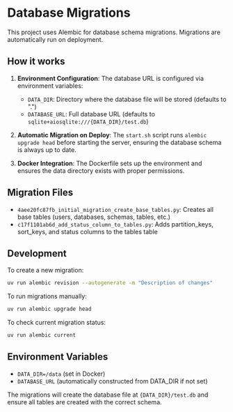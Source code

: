 # Database Migrations

This project uses Alembic for database schema migrations. Migrations are automatically run on deployment.

## How it works

1. **Environment Configuration**: The database URL is configured via environment variables:
   - `DATA_DIR`: Directory where the database file will be stored (defaults to ".")
   - `DATABASE_URL`: Full database URL (defaults to `sqlite+aiosqlite:///{DATA_DIR}/test.db`)

2. **Automatic Migration on Deploy**: The `start.sh` script runs `alembic upgrade head` before starting the server, ensuring the database schema is always up to date.

3. **Docker Integration**: The Dockerfile sets up the environment and ensures the data directory exists with proper permissions.

## Migration Files

- `4aee20fc87fb_initial_migration_create_base_tables.py`: Creates all base tables (users, databases, schemas, tables, etc.)
- `c17f1101ab6d_add_status_column_to_tables.py`: Adds partition_keys, sort_keys, and status columns to the tables table

## Development

To create a new migration:
```bash
uv run alembic revision --autogenerate -m "Description of changes"
```

To run migrations manually:
```bash
uv run alembic upgrade head
```

To check current migration status:
```bash
uv run alembic current
```

## Environment Variables

- `DATA_DIR=/data` (set in Docker)
- `DATABASE_URL` (automatically constructed from DATA_DIR if not set)

The migrations will create the database file at `{DATA_DIR}/test.db` and ensure all tables are created with the correct schema. 